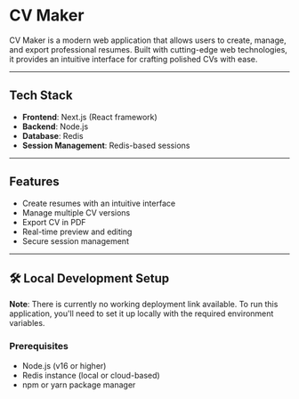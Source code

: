 # CV Maker

CV Maker is a modern web application that allows users to create, manage, and export professional resumes. Built with cutting-edge web technologies, it provides an intuitive interface for crafting polished CVs with ease.

---

## Tech Stack

- **Frontend**: Next.js (React framework)  
- **Backend**: Node.js  
- **Database**: Redis  
- **Session Management**: Redis-based sessions  

---

## Features

- Create resumes with an intuitive interface  
- Manage multiple CV versions  
- Export CV in PDF  
- Real-time preview and editing  
- Secure session management    

---

## 🛠️ Local Development Setup

**Note**: There is currently no working deployment link available. To run this application, you'll need to set it up locally with the required environment variables.

### Prerequisites

- Node.js (v16 or higher)  
- Redis instance (local or cloud-based)  
- npm or yarn package manager  

